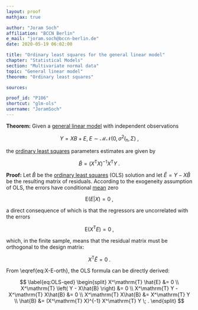 ```yaml
---
layout: proof
mathjax: true

author: "Joram Soch"
affiliation: "BCCN Berlin"
e_mail: "joram.soch@bccn-berlin.de"
date: 2020-05-19 06:02:00

title: "Ordinary least squares for the general linear model"
chapter: "Statistical Models"
section: "Multivariate normal data"
topic: "General linear model"
theorem: "Ordinary least squares"

sources:

proof_id: "P106"
shortcut: "glm-ols"
username: "JoramSoch"
---
```



**Theorem:** Given a [general linear model](/D/glm) with independent observations

$$ \label{eq:GLM}
Y = X B + E, \; E \sim \mathcal{MN}(0, \sigma^2 I_n, \Sigma) \; ,
$$

the [ordinary least squares](/P/mlr-ols) parameters estimates are given by

$$ \label{eq:OLS}
\hat{B} = (X^\mathrm{T} X)^{-1} X^\mathrm{T} Y \; .
$$


**Proof:** Let $\hat{B}$ be the [ordinary least squares](/P/mlr-ols) (OLS) solution and let $\hat{E} = Y - X\hat{B}$ be the resulting matrix of residuals. According to the exogeneity assumption of OLS, the errors have conditional [mean](/D/mean) zero

$$ \label{eq:OLS-exo}
\mathrm{E}(E|X) = 0 \; ,
$$

a direct consequence of which is that the regressors are uncorrelated with the errors

$$ \label{eq:OLS-uncorr}
\mathrm{E}(X^\mathrm{T} E) = 0 \; ,
$$

which, in the finite sample, means that the residual matrix must be orthogonal to the design matrix:

$$ \label{eq:X-E-orth}
X^\mathrm{T} \hat{E} = 0 \; .
$$

From \eqref{eq:X-E-orth}, the OLS formula can be directly derived:

$$ \label{eq:OLS-qed}
\begin{split}
X^\mathrm{T} \hat{E} &= 0 \\
X^\mathrm{T} \left( Y - X\hat{B} \right) &= 0 \\
X^\mathrm{T} Y - X^\mathrm{T} X\hat{B} &= 0 \\
X^\mathrm{T} X\hat{B} &= X^\mathrm{T} Y \\
\hat{B} &= (X^\mathrm{T} X)^{-1} X^\mathrm{T} Y \; .
\end{split}
$$
